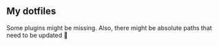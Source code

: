 ## My dotfiles

Some plugins might be missing. Also, there might be absolute paths that need to be updated 🤷
